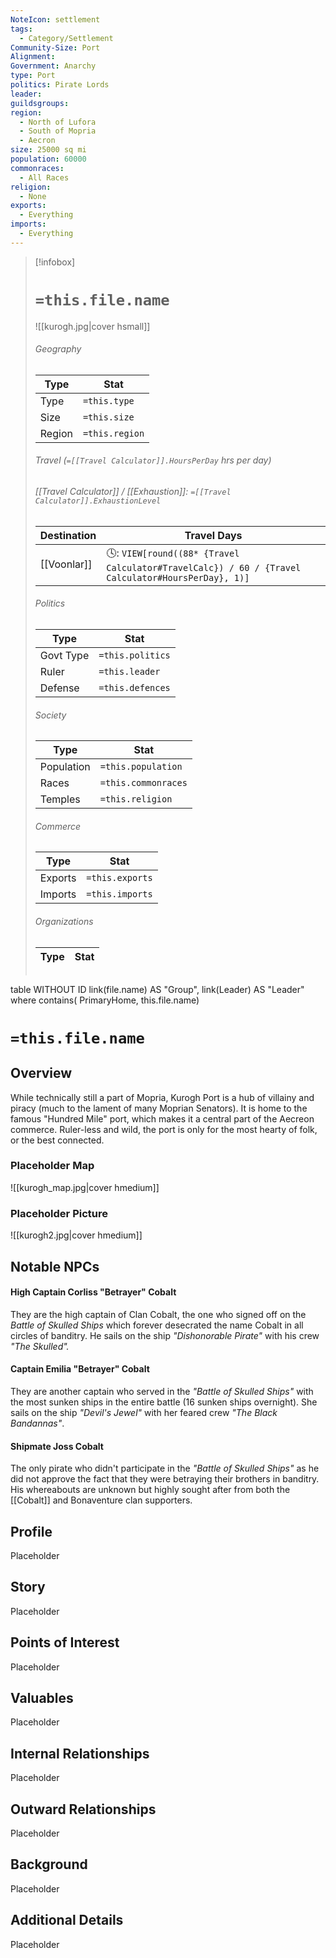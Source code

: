 ```yaml
---
NoteIcon: settlement
tags:
  - Category/Settlement
Community-Size: Port
Alignment: 
Government: Anarchy
type: Port
politics: Pirate Lords
leader: 
guildsgroups: 
region:
  - North of Lufora
  - South of Mopria
  - Aecron
size: 25000 sq mi
population: 60000
commonraces:
  - All Races
religion:
  - None
exports:
  - Everything
imports:
  - Everything
---
```




> [!infobox]
> # `=this.file.name`
> ![[kurogh.jpg|cover hsmall]]
> ###### Geography
> Type |  Stat |
> ---|---|
> Type | `=this.type` |
> Size | `=this.size` |
> Region | `=this.region` |
> ###### Travel (`=[[Travel Calculator]].HoursPerDay` hrs per day)
> ###### [[Travel Calculator]]  / [[Exhaustion]]:  `=[[Travel Calculator]].ExhaustionLevel`
> Destination |  Travel Days  |
> ---|---|
> [[Voonlar]] | 🕓: `VIEW[round((88* {Travel Calculator#TravelCalc}) / 60 / {Travel Calculator#HoursPerDay}, 1)]`      |
> ###### Politics
> Type |  Stat |
> ---|---|
> Govt Type | `=this.politics` |
> Ruler | `=this.leader` |
> Defense | `=this.defences` |
> ###### Society
> Type |  Stat |
> ---|---|
> Population | `=this.population` |
> Races | `=this.commonraces` |
> Temples | `=this.religion`  |
> ###### Commerce
> Type |  Stat |
> ---|---|
> Exports | `=this.exports` |
> Imports | `=this.imports` |
> ###### Organizations
> Type |  Stat |
> ---|---|
> ```dataview
table WITHOUT ID link(file.name) AS "Group", link(Leader) AS "Leader"
where contains( PrimaryHome, this.file.name)


# `=this.file.name`
## Overview
While technically still a part of Mopria, Kurogh Port is a hub of villainy and piracy (much to the lament of many Moprian Senators). It is home to the famous "Hundred Mile" port, which makes it a central part of the Aecreon commerce. Ruler-less and wild, the port is only for the most hearty of folk, or the best connected.

### Placeholder Map
![[kurogh_map.jpg|cover hmedium]]

### Placeholder Picture
![[kurogh2.jpg|cover hmedium]]

## Notable NPCs

#### High Captain Corliss "Betrayer" Cobalt
They are the high captain of Clan Cobalt,  the one who signed off on the *Battle of Skulled Ships* which forever desecrated the name Cobalt in all circles of banditry. He sails on the ship *"Dishonorable Pirate"* with his crew *"The Skulled".*

#### Captain Emilia "Betrayer" Cobalt 
They are another captain who served in the *"Battle of Skulled Ships"* with the most sunken ships in the entire battle (16 sunken ships overnight). She sails on the ship *"Devil's Jewel"* with her feared crew *"The Black Bandannas"*.

#### Shipmate Joss Cobalt 
The only pirate who didn't participate in the *"Battle of Skulled Ships"* as he did not approve the fact that they were betraying their brothers in banditry. His whereabouts are unknown but highly sought after from both the [[Cobalt]] and Bonaventure clan supporters.
 
## Profile
Placeholder

## Story
Placeholder

## Points of Interest
Placeholder

## Valuables
Placeholder

## Internal Relationships
Placeholder

## Outward Relationships
Placeholder

## Background
Placeholder

## Additional Details
Placeholder

